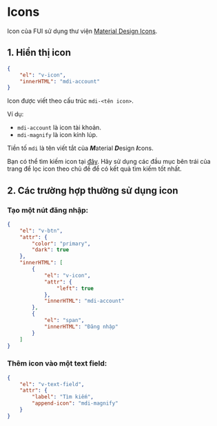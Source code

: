 # Icons

Icon của FUI sử dụng thư viện [Material Design Icons](https://pictogrammers.com/library/mdi/).


## 1. Hiển thị icon

```JSON
{
    "el": "v-icon",
    "innerHTML": "mdi-account"
}
```
Icon được viết theo cấu trúc `mdi-<tên icon>`.

Ví dụ: 
- `mdi-account` là icon tài khoản.
- `mdi-magnify` là icon kính lúp.

Tiền tố `mdi` là tên viết tắt của ***M***aterial ***D***esign ***I***cons.
 
 Bạn có thể tìm kiếm icon tại [đây](https://pictogrammers.com/library/mdi/). Hãy sử dụng các đầu mục bên trái của trang để lọc icon theo chủ đề để có kết quả tìm kiếm tốt nhất.

## 2. Các trường hợp thường sử dụng icon

### Tạo một nút đăng nhập:

```JSON
{
    "el": "v-btn",
    "attr": {
        "color": "primary",
        "dark": true
    },
    "innerHTML": [
        {
            "el": "v-icon",
            "attr": {
                "left": true
            },
            "innerHTML": "mdi-account"
        },
        {
            "el": "span",
            "innerHTML": "Đăng nhập"
        }
    ]
}
```

### Thêm icon vào một text field:

```JSON
{
    "el": "v-text-field",
    "attr": {
        "label": "Tìm kiếm",
        "append-icon": "mdi-magnify"
    }
}
```